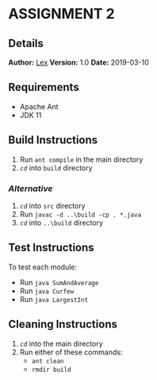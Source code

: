 # ASSIGNMENT 2

## Details

**Author:** [Lex](github.com/lexvonbon)
**Version:** 1.0
**Date:** 2019-03-10


## Requirements
* Apache Ant
* JDK 11


## Build Instructions
 1. Run `ant compile` in the main directory
 2. _`cd`_ into `build` directory

### _Alternative_
 1. _`cd`_ into `src` directory
 2. Run `javac -d ..\build -cp . *.java`
 3. _`cd`_ into `..\build` directory


## Test Instructions
  To test each module:
  - Run `java SumAndAverage`
  - Run `java Curfew`
  - Run `java LargestInt`

## Cleaning Instructions
 1. _`cd`_ into the main directory
 2. Run either of these commands:
    - `ant clean`
    - `rmdir build`